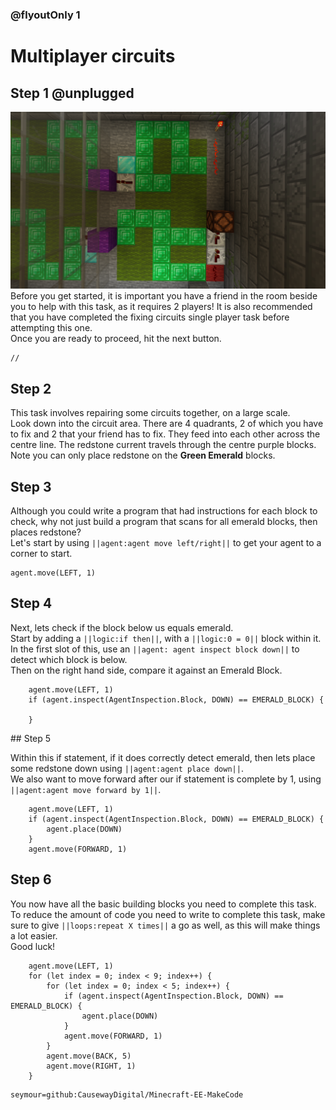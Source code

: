 ### @flyoutOnly 1


# Multiplayer circuits

## Step 1 @unplugged
![Side task](https://raw.githubusercontent.com/CausewayDigital/Minecraft-EE-MakeCode/main/tutorials/seymour-island/images/seymour_task_6.png)
Before you get started, it is important you have a friend in the room beside you to 
help with this task, as it requires 2 players!
It is also recommended that you have completed the fixing circuits single player 
task before attempting this one.   
Once you are ready to proceed, hit the next button.   

```template
//
```

## Step 2

This task involves repairing some circuits together, on a large scale.   
Look down into the circuit area. There are 4 quadrants, 2 of which you have to fix
and 2 that your friend has to fix. They feed into each other across the centre line.
The redstone current travels through the centre purple blocks. 
Note you can only place redstone on the **Green Emerald** blocks.  


## Step 3

Although you could write a program that had instructions for each block to check, why
not just build a program that scans for all emerald blocks, then places redstone?   
Let's start by using ``||agent:agent move left/right||`` to get your agent to a corner to start.

```blocks
agent.move(LEFT, 1)
```

## Step 4

Next, lets check if the block below us equals emerald.  
Start by adding a ``||logic:if then||``, with a ``||logic:0 = 0||`` block within it.   
In the first slot of this, use an ``||agent: agent inspect block down||`` to detect which block is below.   
Then on the right hand side, compare it against an Emerald Block.

```blocks
    agent.move(LEFT, 1)
    if (agent.inspect(AgentInspection.Block, DOWN) == EMERALD_BLOCK) {

    }
```

## Step 5

Within this if statement, if it does correctly detect emerald, then lets place some redstone down using ``||agent:agent place down||``.   
We also want to move forward after our if statement is complete by 1, using ``||agent:agent move forward by 1||``.

```blocks
    agent.move(LEFT, 1)
    if (agent.inspect(AgentInspection.Block, DOWN) == EMERALD_BLOCK) {
        agent.place(DOWN)
    }
    agent.move(FORWARD, 1)
```

## Step 6

You now have all the basic building blocks you need to complete this task. To reduce the amount of code you need to write to
complete this task, make sure to give ``||loops:repeat X times||`` a go as well, as this will make things a lot easier.   
Good luck!


```ghost
    agent.move(LEFT, 1)
    for (let index = 0; index < 9; index++) {
        for (let index = 0; index < 5; index++) {
            if (agent.inspect(AgentInspection.Block, DOWN) == EMERALD_BLOCK) {
                agent.place(DOWN)
            }
            agent.move(FORWARD, 1)
        }
        agent.move(BACK, 5)
        agent.move(RIGHT, 1)
    }
```



```package
seymour=github:CausewayDigital/Minecraft-EE-MakeCode
```